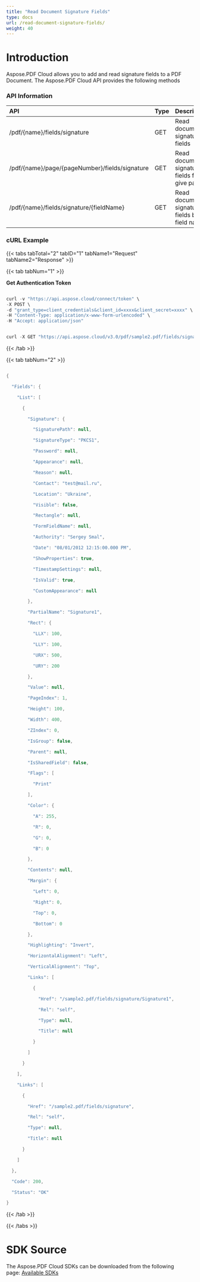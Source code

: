 ```yaml
---
title: "Read Document Signature Fields"
type: docs
url: /read-document-signature-fields/
weight: 40
---
```


# **Introduction**
Aspose.PDF Cloud allows you to add and read signature fields to a PDF Document. The Aspose.PDF Cloud API provides the following methods
### **API Information**

|**API**|**Type**|**Description**|**Swagger Link**|
| :- | :- | :- | :- |
|/pdf/{name}/fields/signature|GET|Read document signature fields|[GetDocumentSignatureFields](https://apireference.aspose.cloud/pdf/#/SignatureField/GetDocumentSignatureFields)|
|/pdf/{name}/page/{pageNumber}/fields/signature|GET|Read document signature fields for a give pages|[GetPageSignatureFields](https://apireference.aspose.cloud/pdf/#/SignatureField/GetPageSignatureFields)|
|/pdf/{name}/fields/signature/{fieldName}|GET|Read document signature fields by a field name|[GetSignatureField](https://apireference.aspose.cloud/pdf/#/SignatureField/GetSignatureField)|
### **cURL Example**
{{< tabs tabTotal="2" tabID="1" tabName1="Request" tabName2="Response" >}}

{{< tab tabNum="1" >}}

**Get Authentication Token**

```java

curl -v "https://api.aspose.cloud/connect/token" \
-X POST \
-d "grant_type=client_credentials&client_id=xxxx&client_secret=xxxx" \
-H "Content-Type: application/x-www-form-urlencoded" \
-H "Accept: application/json"

```

```java

curl -X GET "https://api.aspose.cloud/v3.0/pdf/sample2.pdf/fields/signature" -H "accept: application/json" -H "authorization: Bearer <jwt token>"

```

{{< /tab >}}

{{< tab tabNum="2" >}}

```java

{

  "Fields": {

    "List": [

      {

        "Signature": {

          "SignaturePath": null,

          "SignatureType": "PKCS1",

          "Password": null,

          "Appearance": null,

          "Reason": null,

          "Contact": "test@mail.ru",

          "Location": "Ukraine",

          "Visible": false,

          "Rectangle": null,

          "FormFieldName": null,

          "Authority": "Sergey Smal",

          "Date": "08/01/2012 12:15:00.000 PM",

          "ShowProperties": true,

          "TimestampSettings": null,

          "IsValid": true,

          "CustomAppearance": null

        },

        "PartialName": "Signature1",

        "Rect": {

          "LLX": 100,

          "LLY": 100,

          "URX": 500,

          "URY": 200

        },

        "Value": null,

        "PageIndex": 1,

        "Height": 100,

        "Width": 400,

        "ZIndex": 0,

        "IsGroup": false,

        "Parent": null,

        "IsSharedField": false,

        "Flags": [

          "Print"

        ],

        "Color": {

          "A": 255,

          "R": 0,

          "G": 0,

          "B": 0

        },

        "Contents": null,

        "Margin": {

          "Left": 0,

          "Right": 0,

          "Top": 0,

          "Bottom": 0

        },

        "Highlighting": "Invert",

        "HorizontalAlignment": "Left",

        "VerticalAlignment": "Top",

        "Links": [

          {

            "Href": "/sample2.pdf/fields/signature/Signature1",

            "Rel": "self",

            "Type": null,

            "Title": null

          }

        ]

      }

    ],

    "Links": [

      {

        "Href": "/sample2.pdf/fields/signature",

        "Rel": "self",

        "Type": null,

        "Title": null

      }

    ]

  },

  "Code": 200,

  "Status": "OK"

}

```

{{< /tab >}}

{{< /tabs >}}
# **SDK Source**
The Aspose.PDF Cloud SDKs can be downloaded from the following page: [Available SDKs](/available-sdks/)
